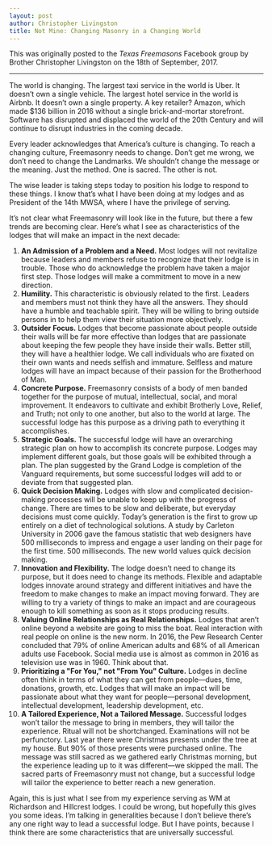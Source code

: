 ```yaml
---
layout: post
author: Christopher Livingston
title: Not Mine: Changing Masonry in a Changing World
---
```

This was originally posted to the *Texas Freemasons* Facebook group by Brother Christopher Livingston on the 18th of September, 2017.

* * *

The world is changing. The largest taxi service in the world is Uber. It doesn’t own a single vehicle. The largest hotel service in the world is Airbnb. It doesn’t own a single property. A key retailer? Amazon, which made $136 billion in 2016 without a single brick-and-mortar storefront. Software has disrupted and displaced the world of the 20th Century and will continue to disrupt industries in the coming decade.

Every leader acknowledges that America’s culture is changing. To reach a changing culture, Freemasonry needs to change. Don’t get me wrong, we don’t need to change the Landmarks. We shouldn’t change the message or the meaning. Just the method. One is sacred. The other is not.

The wise leader is taking steps today to position his lodge to respond to these things. I know that’s what I have been doing at my lodges and as President of the 14th MWSA, where I have the privilege of serving.

It’s not clear what Freemasonry will look like in the future, but there a few trends are becoming clear. Here’s what I see as characteristics of the lodges that will make an impact in the next decade:

1. **An Admission of a Problem and a Need.** Most lodges will not revitalize because leaders and members refuse to recognize that their lodge is in trouble. Those who do acknowledge the problem have taken a major first step. Those lodges will make a commitment to move in a new direction.
2. **Humility.** This characteristic is obviously related to the first. Leaders and members must not think they have all the answers. They should have a humble and teachable spirit. They will be willing to bring outside persons in to help them view their situation more objectively.
3. **Outsider Focus.** Lodges that become passionate about people outside their walls will be far more effective than lodges that are passionate about keeping the few people they have inside their walls. Better still, they will have a healthier lodge. We call individuals who are fixated on their own wants and needs selfish and immature. Selfless and mature lodges will have an impact because of their passion for the Brotherhood of Man.
4. **Concrete Purpose.** Freemasonry consists of a body of men banded together for the purpose of mutual, intellectual, social, and moral improvement. It endeavors to cultivate and exhibit Brotherly Love, Relief, and Truth; not only to one another, but also to the world at large. The successful lodge has this purpose as a driving path to everything it accomplishes.
5. **Strategic Goals.** The successful lodge will have an overarching strategic plan on how to accomplish its concrete purpose. Lodges may implement different goals, but those goals will be exhibited through a plan. The plan suggested by the Grand Lodge is completion of the Vanguard requirements, but some successful lodges will add to or deviate from that suggested plan.
6. **Quick Decision Making.** Lodges with slow and complicated decision-making processes will be unable to keep up with the progress of change. There are times to be slow and deliberate, but everyday decisions must come quickly. Today’s generation is the first to grow up entirely on a diet of technological solutions. A study by Carleton University in 2006 gave the famous statistic that web designers have 500 milliseconds to impress and engage a user landing on their page for the first time. 500 milliseconds. The new world values quick decision making.
7. **Innovation and Flexibility.** The lodge doesn’t need to change its purpose, but it does need to change its methods. Flexible and adaptable lodges innovate around strategy and different initiatives and have the freedom to make changes to make an impact moving forward. They are willing to try a variety of things to make an impact and are courageous enough to kill something as soon as it stops producing results.
8. **Valuing Online Relationships as Real Relationships.** Lodges that aren’t online beyond a website are going to miss the boat. Real interaction with real people on online is the new norm. In 2016, the Pew Research Center concluded that 79% of online American adults and 68% of all American adults use Facebook. Social media use is almost as common in 2016 as television use was in 1960. Think about that.
9. **Prioritizing a "For You," not "From You" Culture.** Lodges in decline often think in terms of what they can get from people—dues, time, donations, growth, etc. Lodges that will make an impact will be passionate about what they want for people—personal development, intellectual development, leadership development, etc.
10. **A Tailored Experience, Not a Tailored Message.** Successful lodges won’t tailor the message to bring in members, they will tailor the experience. Ritual will not be shortchanged. Examinations will not be perfunctory. Last year there were Christmas presents under the tree at my house. But 90% of those presents were purchased online. The message was still sacred as we gathered early Christmas morning, but the experience leading up to it was different—we skipped the mall. The sacred parts of Freemasonry must not change, but a successful lodge will tailor the experience to better reach a new generation.

Again, this is just what I see from my experience serving as WM at Richardson and Hillcrest lodges. I could be wrong, but hopefully this gives you some ideas. I’m talking in generalities because I don’t believe there’s any one right way to lead a successful lodge. But I have points, because I think there are some characteristics that are universally successful.
